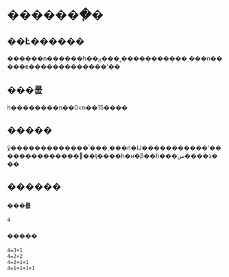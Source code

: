 # �������ֽ�

## ��Ŀ������

������n������һ��ݼ���˳�����������͵���n�����в�������������ʽ��

## ���룺

һ��������n��0<n��15����

## �����

ÿ�������������ʾ���͵���n�Ĳ�����������ʽ�����ֺ���������޷��ţ����һ�н�β��һ���س����з���

## ������

#### ���룺

`4`

#### �����
```
4=3+1
4=2+2
4=2+1+1
4=1+1+1+1
```
